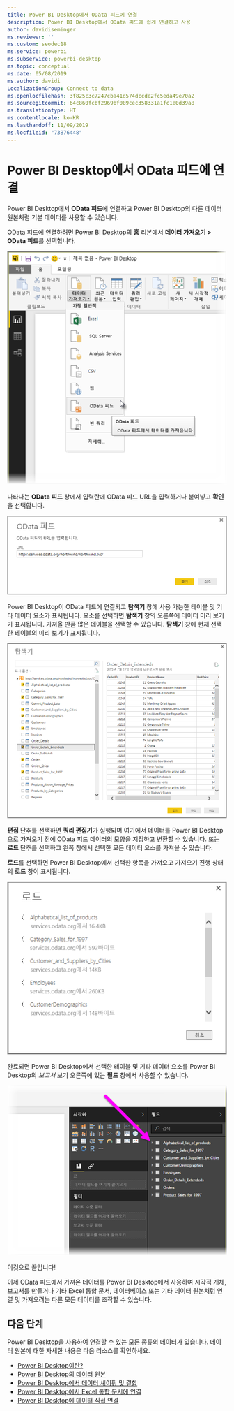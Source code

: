 ```yaml
---
title: Power BI Desktop에서 OData 피드에 연결
description: Power BI Desktop에서 OData 피드에 쉽게 연결하고 사용
author: davidiseminger
ms.reviewer: ''
ms.custom: seodec18
ms.service: powerbi
ms.subservice: powerbi-desktop
ms.topic: conceptual
ms.date: 05/08/2019
ms.author: davidi
LocalizationGroup: Connect to data
ms.openlocfilehash: 3f825c3c7247cba41d574dccde2fc5eda49e70a2
ms.sourcegitcommit: 64c860fcbf2969bf089cec358331a1fc1e0d39a8
ms.translationtype: HT
ms.contentlocale: ko-KR
ms.lasthandoff: 11/09/2019
ms.locfileid: "73876448"
---
```

# <a name="connect-to-odata-feeds-in-power-bi-desktop"></a>Power BI Desktop에서 OData 피드에 연결
Power BI Desktop에서 **OData 피드**에 연결하고 Power BI Desktop의 다른 데이터 원본처럼 기본 데이터를 사용할 수 있습니다.

OData 피드에 연결하려면 Power BI Desktop의 **홈** 리본에서 **데이터 가져오기 > OData 피드**를 선택합니다.

![](media/desktop-connect-odata/connect-to-odata_1.png)

나타나는 **OData 피드** 창에서 입력란에 OData 피드 URL을 입력하거나 붙여넣고 **확인**을 선택합니다.

![](media/desktop-connect-odata/connect-to-odata_2.png)

Power BI Desktop이 OData 피드에 연결되고 **탐색기** 창에 사용 가능한 테이블 및 기타 데이터 요소가 표시됩니다. 요소를 선택하면 **탐색기** 창의 오른쪽에 데이터 미리 보기가 표시됩니다. 가져올 만큼 많은 테이블을 선택할 수 있습니다. **탐색기** 창에 현재 선택한 테이블의 미리 보기가 표시됩니다.

![](media/desktop-connect-odata/connect-to-odata_3.png)

**편집** 단추를 선택하면 **쿼리 편집기**가 실행되며 여기에서 데이터를 Power BI Desktop으로 가져오기 전에 OData 피드 데이터의 모양을 지정하고 변환할 수 있습니다. 또는 **로드** 단추를 선택하고 왼쪽 창에서 선택한 모든 데이터 요소를 가져올 수 있습니다.

**로드**를 선택하면 Power BI Desktop에서 선택한 항목을 가져오고 가져오기 진행 상태의 **로드** 창이 표시됩니다.

![](media/desktop-connect-odata/connect-to-odata_4.png)

완료되면 Power BI Desktop에서 선택한 테이블 및 기타 데이터 요소를 Power BI Desktop의 *보고서* 보기 오른쪽에 있는 **필드** 창에서 사용할 수 있습니다.

![](media/desktop-connect-odata/connect-to-odata_5.png)

이것으로 끝입니다!

이제 OData 피드에서 가져온 데이터를 Power BI Desktop에서 사용하여 시각적 개체, 보고서를 만들거나 기타 Excel 통합 문서, 데이터베이스 또는 기타 데이터 원본처럼 연결 및 가져오려는 다른 모든 데이터를 조작할 수 있습니다.

## <a name="next-steps"></a>다음 단계
Power BI Desktop을 사용하여 연결할 수 있는 모든 종류의 데이터가 있습니다. 데이터 원본에 대한 자세한 내용은 다음 리소스를 확인하세요.

* [Power BI Desktop이란?](desktop-what-is-desktop.md)
* [Power BI Desktop의 데이터 원본](desktop-data-sources.md)
* [Power BI Desktop에서 데이터 셰이핑 및 결합](desktop-shape-and-combine-data.md)
* [Power BI Desktop에서 Excel 통합 문서에 연결](desktop-connect-excel.md)   
* [Power BI Desktop에 데이터 직접 연결](desktop-enter-data-directly-into-desktop.md)   


